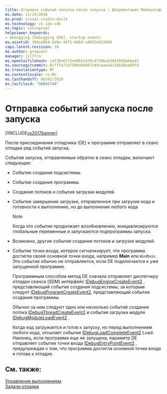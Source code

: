```yaml
---
title: Отправка событий запуска после запуска | Документация Майкрософт
ms.date: 11/15/2016
ms.prod: visual-studio-dev14
ms.technology: vs-ide-sdk
ms.topic: conceptual
helpviewer_keywords:
- debugging [Debugging SDK], startup events
ms.assetid: 306ea0b4-6d9e-4871-8d8d-a4032d422940
caps.latest.revision: 10
ms.author: gregvanl
manager: jillfra
ms.openlocfilehash: caf36e6713e49bb1470cd720ba2d04f689abba43
ms.sourcegitcommit: 6cfffa72af599a9d667249caaaa411bb28ea69fd
ms.translationtype: MT
ms.contentlocale: ru-RU
ms.lasthandoff: 09/02/2020
ms.locfileid: "90842744"
---
```

# <a name="sending-startup-events-after-a-launch"></a>Отправка событий запуска после запуска
[!INCLUDE[vs2017banner](../../includes/vs2017banner.md)]

После присоединения отладчика (DE) к программе отправляет в сеанс отладки ряд событий запуска.  
  
 События запуска, отправляемые обратно в сеанс отладки, включают следующее:  
  
- Событие создания подсистемы.  
  
- Событие создания программы.  
  
- Создание потоков и события загрузки модулей.  
  
- Событие завершения загрузки, отправленное при загрузке кода и готовности к выполнению, но до выполнения любого кода  
  
  > [!NOTE]
  > Когда это событие продолжает возобновлению, инициализируются глобальные переменные и запускаются подпрограммы запуска.  
  
- Возможно, другие события создания потоков и загрузки модулей.  
  
- Событие точки входа, которое сигнализирует, что программа достигла своей основной точки входа, например **Main** или `WinMain` . Это событие обычно не отправляется, если DE подключается к уже запущенной программе.  
  
  Программным способом метод DE сначала отправляет диспетчеру отладки сеанса (SDM) интерфейс [IDebugEngineCreateEvent2](../../extensibility/debugger/reference/idebugenginecreateevent2.md) , представляющий событие создания подсистемы, за которым следует [IDebugProgramCreateEvent2](../../extensibility/debugger/reference/idebugprogramcreateevent2.md), представляющий событие создания программы.  
  
  Обычно за ним следуют одно или несколько событий создания потока [IDebugThreadCreateEvent2](../../extensibility/debugger/reference/idebugthreadcreateevent2.md) и события загрузки модуля [IDebugModuleLoadEvent2](../../extensibility/debugger/reference/idebugmoduleloadevent2.md) .  
  
  Когда код загружается и готов к запуску, но перед выполнением любого кода, отсылает событие [IDebugLoadCompleteEvent2](../../extensibility/debugger/reference/idebugloadcompleteevent2.md) Load. Наконец, если программа еще не запущена, параметр DE отправляет событие точки входа [IDebugEntryPointEvent2](../../extensibility/debugger/reference/idebugentrypointevent2.md) , предупреждая о том, что программа достигла основной точки входа и готова к отладке.  
  
## <a name="see-also"></a>См. также:  
 [Управление выполнением](../../extensibility/debugger/control-of-execution.md)   
 [Задачи отладки](../../extensibility/debugger/debugging-tasks.md)
